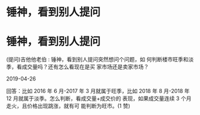 # 锤神，看到别人提问

# 锤神，看到别人提问

(提问)吉他他老伯 : 锤神，看到别人提问突然想问个问题，如 何判断楼市旺季和淡季，看成交量吗？还有怎么看现在是买 家市场还是卖家市场？

2019-04-26

回答：比如 2016 年 6 月-2017 年 3 月就属于旺季，比如 2018 年 8 月-2018 年 12 月就属于淡季。怎么判断，看成交量+成交价的 表现，如果成交量连续 3 个月走火，且价格出现跳涨，就有可 能判断为旺市。(1 赞)